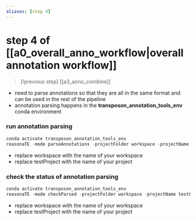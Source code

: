 ```yaml
---
aliases: [step 4]
---
```

# step 4 of [[a0_overall_anno_workflow|overall annotation workflow]]
> [!previous step]
>  [[a3_anno_combine]]

- need to parse annotations so that they are all in the same format and can be used in the rest of the pipeline
- annotation parsing happens in the **transposon_annotation_tools_env** conda environment

### run annotation parsing
```python
conda activate transposon_annotation_tools_env
reasonaTE -mode parseAnnotations -projectFolder workspace -projectName testProject
```
- replace workspace with the name of your workspace
- replace testProject with the name of your project

### check the status of annotation parsing
```python
conda activate transposon_annotation_tools_env
reasonaTE -mode checkParsed -projectFolder workspace -projectName testProject
```
- replace workspace with the name of your workspace
- replace testProject with the name of your project
